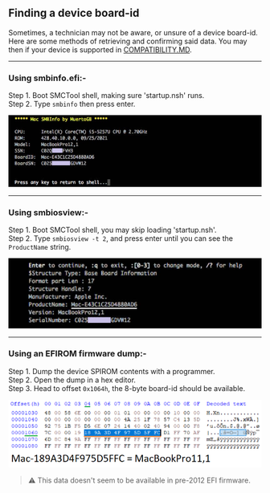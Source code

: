 ## Finding a device board-id

Sometimes, a technician may not be aware, or unsure of a device board-id. Here are some methods of retrieving and confirming said data. You may then if your device is supported in [COMPATIBILITY.MD](COMPATIBILITY.md).

---
### Using smbinfo.efi:-

Step 1. Boot SMCTool shell, making sure 'startup.nsh' runs.\
Step 2. Type `smbinfo` then press enter.

<kbd><img width="600" src="resource/img/smbinfo.png" alt="smb-info"></kbd>

---
### Using smbiosview:-

Step 1. Boot SMCTool shell, you may skip loading 'startup.nsh'.\
Step 2. Type `smbiosview -t 2`, and press enter until you can see the `ProductName` string.

<kbd><img width="600" src="resource/img/smbios.png" alt="efi-board-id"></kbd>

---
### Using an EFIROM firmware dump:-

Step 1. Dump the device SPIROM contents with a programmer.\
Step 2. Open the dump in a hex editor.\
Step 3. Head to offset `0x1064h`, the 8-byte board-id should be available.

<kbd><img width="600" src="resource/img/efi-board-id.png" alt="efi-board-id"></kbd>

> ⚠ This data doesn't seem to be available in pre-2012 EFI firmware.
